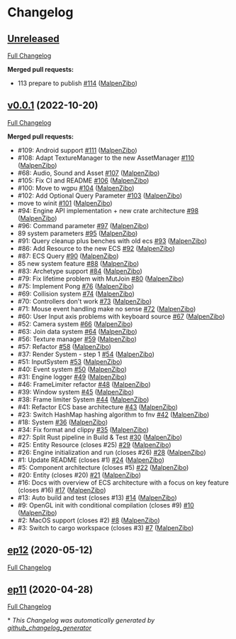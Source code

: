 # Changelog

## [Unreleased](https://github.com/MalpenZibo/ZENgine/tree/HEAD)

[Full Changelog](https://github.com/MalpenZibo/ZENgine/compare/v0.0.1...HEAD)

**Merged pull requests:**

- 113 prepare to publish [\#114](https://github.com/MalpenZibo/ZENgine/pull/114) ([MalpenZibo](https://github.com/MalpenZibo))

## [v0.0.1](https://github.com/MalpenZibo/ZENgine/tree/v0.0.1) (2022-10-20)

[Full Changelog](https://github.com/MalpenZibo/ZENgine/compare/ep12...v0.0.1)

**Merged pull requests:**

- \#109: Android support [\#111](https://github.com/MalpenZibo/ZENgine/pull/111) ([MalpenZibo](https://github.com/MalpenZibo))
- \#108: Adapt TextureManager to the new AssetManager [\#110](https://github.com/MalpenZibo/ZENgine/pull/110) ([MalpenZibo](https://github.com/MalpenZibo))
- \#68: Audio, Sound and Asset [\#107](https://github.com/MalpenZibo/ZENgine/pull/107) ([MalpenZibo](https://github.com/MalpenZibo))
- \#105: Fix CI and README [\#106](https://github.com/MalpenZibo/ZENgine/pull/106) ([MalpenZibo](https://github.com/MalpenZibo))
- \#100: Move to wgpu  [\#104](https://github.com/MalpenZibo/ZENgine/pull/104) ([MalpenZibo](https://github.com/MalpenZibo))
- \#102: Add Optional Query Parameter [\#103](https://github.com/MalpenZibo/ZENgine/pull/103) ([MalpenZibo](https://github.com/MalpenZibo))
- move to winit [\#101](https://github.com/MalpenZibo/ZENgine/pull/101) ([MalpenZibo](https://github.com/MalpenZibo))
- \#94: Engine API implementation + new crate architecture [\#98](https://github.com/MalpenZibo/ZENgine/pull/98) ([MalpenZibo](https://github.com/MalpenZibo))
- \#96: Command parameter [\#97](https://github.com/MalpenZibo/ZENgine/pull/97) ([MalpenZibo](https://github.com/MalpenZibo))
- 89 system parameters [\#95](https://github.com/MalpenZibo/ZENgine/pull/95) ([MalpenZibo](https://github.com/MalpenZibo))
- \#91: Query cleanup plus benches with old ecs [\#93](https://github.com/MalpenZibo/ZENgine/pull/93) ([MalpenZibo](https://github.com/MalpenZibo))
- \#86: Add Resource to the new ECS [\#92](https://github.com/MalpenZibo/ZENgine/pull/92) ([MalpenZibo](https://github.com/MalpenZibo))
- \#87: ECS Query  [\#90](https://github.com/MalpenZibo/ZENgine/pull/90) ([MalpenZibo](https://github.com/MalpenZibo))
- 85 new system feature [\#88](https://github.com/MalpenZibo/ZENgine/pull/88) ([MalpenZibo](https://github.com/MalpenZibo))
- \#83: Archetype support [\#84](https://github.com/MalpenZibo/ZENgine/pull/84) ([MalpenZibo](https://github.com/MalpenZibo))
- \#79: Fix lifetime problem with MutJoin [\#80](https://github.com/MalpenZibo/ZENgine/pull/80) ([MalpenZibo](https://github.com/MalpenZibo))
- \#75: Implement Pong [\#76](https://github.com/MalpenZibo/ZENgine/pull/76) ([MalpenZibo](https://github.com/MalpenZibo))
- \#69: Collision system [\#74](https://github.com/MalpenZibo/ZENgine/pull/74) ([MalpenZibo](https://github.com/MalpenZibo))
- \#70: Controllers don't work [\#73](https://github.com/MalpenZibo/ZENgine/pull/73) ([MalpenZibo](https://github.com/MalpenZibo))
- \#71: Mouse event handling make no sense [\#72](https://github.com/MalpenZibo/ZENgine/pull/72) ([MalpenZibo](https://github.com/MalpenZibo))
- \#60: User Input axis problems with keyboard source [\#67](https://github.com/MalpenZibo/ZENgine/pull/67) ([MalpenZibo](https://github.com/MalpenZibo))
- \#52: Camera system [\#66](https://github.com/MalpenZibo/ZENgine/pull/66) ([MalpenZibo](https://github.com/MalpenZibo))
- \#63: Join data system [\#64](https://github.com/MalpenZibo/ZENgine/pull/64) ([MalpenZibo](https://github.com/MalpenZibo))
- \#56: Texture manager [\#59](https://github.com/MalpenZibo/ZENgine/pull/59) ([MalpenZibo](https://github.com/MalpenZibo))
- \#57: Refactor [\#58](https://github.com/MalpenZibo/ZENgine/pull/58) ([MalpenZibo](https://github.com/MalpenZibo))
- \#37: Render System - step 1 [\#54](https://github.com/MalpenZibo/ZENgine/pull/54) ([MalpenZibo](https://github.com/MalpenZibo))
- \#51: InputSystem [\#53](https://github.com/MalpenZibo/ZENgine/pull/53) ([MalpenZibo](https://github.com/MalpenZibo))
- \#40: Event system [\#50](https://github.com/MalpenZibo/ZENgine/pull/50) ([MalpenZibo](https://github.com/MalpenZibo))
- \#31: Engine logger [\#49](https://github.com/MalpenZibo/ZENgine/pull/49) ([MalpenZibo](https://github.com/MalpenZibo))
- \#46: FrameLimiter refactor [\#48](https://github.com/MalpenZibo/ZENgine/pull/48) ([MalpenZibo](https://github.com/MalpenZibo))
- \#39: Window system [\#45](https://github.com/MalpenZibo/ZENgine/pull/45) ([MalpenZibo](https://github.com/MalpenZibo))
- \#38: Frame limiter System [\#44](https://github.com/MalpenZibo/ZENgine/pull/44) ([MalpenZibo](https://github.com/MalpenZibo))
- \#41: Refactor ECS base architecture [\#43](https://github.com/MalpenZibo/ZENgine/pull/43) ([MalpenZibo](https://github.com/MalpenZibo))
- \#23: Switch HashMap hashing algorithm to fnv [\#42](https://github.com/MalpenZibo/ZENgine/pull/42) ([MalpenZibo](https://github.com/MalpenZibo))
- \#18: System [\#36](https://github.com/MalpenZibo/ZENgine/pull/36) ([MalpenZibo](https://github.com/MalpenZibo))
- \#34: Fix format and clippy [\#35](https://github.com/MalpenZibo/ZENgine/pull/35) ([MalpenZibo](https://github.com/MalpenZibo))
- \#27: Split Rust pipeline in Build & Test [\#30](https://github.com/MalpenZibo/ZENgine/pull/30) ([MalpenZibo](https://github.com/MalpenZibo))
- \#25: Entity Resource \(closes \#25\) [\#29](https://github.com/MalpenZibo/ZENgine/pull/29) ([MalpenZibo](https://github.com/MalpenZibo))
- \#26: Engine initialization and run \(closes \#26\) [\#28](https://github.com/MalpenZibo/ZENgine/pull/28) ([MalpenZibo](https://github.com/MalpenZibo))
- \#1: Update README \(closes \#1\) [\#24](https://github.com/MalpenZibo/ZENgine/pull/24) ([MalpenZibo](https://github.com/MalpenZibo))
- \#5: Component architecture \(closes \#5\) [\#22](https://github.com/MalpenZibo/ZENgine/pull/22) ([MalpenZibo](https://github.com/MalpenZibo))
- \#20: Entity \(closes \#20\) [\#21](https://github.com/MalpenZibo/ZENgine/pull/21) ([MalpenZibo](https://github.com/MalpenZibo))
- \#16: Docs with overview of ECS architecture with a focus on key feature \(closes \#16\) [\#17](https://github.com/MalpenZibo/ZENgine/pull/17) ([MalpenZibo](https://github.com/MalpenZibo))
- \#13: Auto build and test \(closes \#13\) [\#14](https://github.com/MalpenZibo/ZENgine/pull/14) ([MalpenZibo](https://github.com/MalpenZibo))
- \#9: OpenGL init with conditional compilation \(closes \#9\) [\#10](https://github.com/MalpenZibo/ZENgine/pull/10) ([MalpenZibo](https://github.com/MalpenZibo))
- \#2: MacOS support \(closes \#2\) [\#8](https://github.com/MalpenZibo/ZENgine/pull/8) ([MalpenZibo](https://github.com/MalpenZibo))
- \#3: Switch to cargo workspace \(closes \#3\) [\#7](https://github.com/MalpenZibo/ZENgine/pull/7) ([MalpenZibo](https://github.com/MalpenZibo))

## [ep12](https://github.com/MalpenZibo/ZENgine/tree/ep12) (2020-05-12)

[Full Changelog](https://github.com/MalpenZibo/ZENgine/compare/ep11...ep12)

## [ep11](https://github.com/MalpenZibo/ZENgine/tree/ep11) (2020-04-28)

[Full Changelog](https://github.com/MalpenZibo/ZENgine/compare/3c94790cd424025d2ad48254ec5dade428b7a8e1...ep11)



\* *This Changelog was automatically generated by [github_changelog_generator](https://github.com/github-changelog-generator/github-changelog-generator)*
